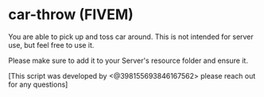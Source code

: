# car-throw (FIVEM)
You are able to pick up and toss car around. This is not intended for server use, but feel free to use it.

Please make sure to add it to your Server's resource folder and ensure it.

[This script was developed by <@398155693846167562> please reach out for any questions]
